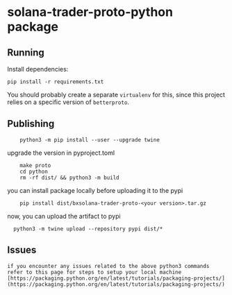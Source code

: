 # solana-trader-proto-python package

## Running

Install dependencies:
```shell
pip install -r requirements.txt
```

You should probably create a separate `virtualenv` for this, since this project
relies on a specific version of `betterproto`.

## Publishing

```shell
    python3 -m pip install --user --upgrade twine
```

upgrade the version in pyproject.toml

```shell
    make proto
    cd python
    rm -rf dist/ && python3 -m build 
```

you can install package locally before uploading it to the pypi

```shell
    pip install dist/bxsolana-trader-proto-<your version>.tar.gz
```

now, you can upload the artifact to pypi 

```shell
  python3 -m twine upload --repository pypi dist/*
```



## Issues

    if you encounter any issues related to the above python3 commands refer to this page for steps to setup your local machine 
    [https://packaging.python.org/en/latest/tutorials/packaging-projects/](https://packaging.python.org/en/latest/tutorials/packaging-projects/)